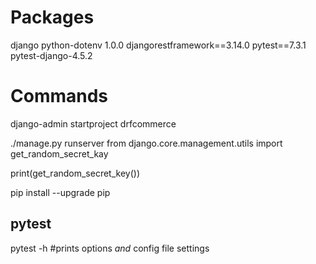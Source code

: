 # Packages

django
python-dotenv 1.0.0
djangorestframework==3.14.0
pytest==7.3.1
pytest-django-4.5.2


# Commands 
django-admin startproject drfcommerce

./manage.py runserver
from django.core.management.utils import get_random_secret_kay

print(get_random_secret_key())

pip install --upgrade pip


## pytest
pytest -h   #prints options _and_ config file settings